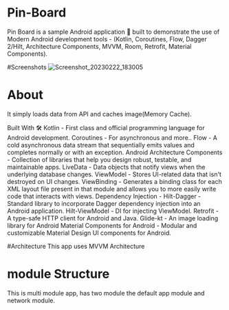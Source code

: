 # Pin-Board
Pin Board  is a sample  Android application 📱 built to demonstrate the use of Modern Android development tools - (Kotlin, Coroutines, Flow, Dagger 2/Hilt, Architecture Components, MVVM, Room, Retrofit, Material Components).

#Screenshots
![Screenshot_20230222_183005](https://user-images.githubusercontent.com/92451715/220626735-7d818194-17cd-482a-b62d-57f66b67c97b.png)


# About
It simply loads data from API and caches image(Memory Cache).

Built With 🛠
Kotlin - First class and official programming language for Android development.
Coroutines - For asynchronous and more..
Flow - A cold asynchronous data stream that sequentially emits values and completes normally or with an exception.
Android Architecture Components - Collection of libraries that help you design robust, testable, and maintainable apps.
LiveData - Data objects that notify views when the underlying database changes.
ViewModel - Stores UI-related data that isn't destroyed on UI changes.
ViewBinding - Generates a binding class for each XML layout file present in that module and allows you to more easily write code that interacts with views.
Dependency Injection -
Hilt-Dagger - Standard library to incorporate Dagger dependency injection into an Android application.
Hilt-ViewModel - DI for injecting ViewModel.
Retrofit - A type-safe HTTP client for Android and Java.
Glide-kt - An image loading library for Android
Material Components for Android - Modular and customizable Material Design UI components for Android.


#Architecture
This app uses MVVM Architecture



# module Structure
This is multi module app, has two module the default app module and network module.

